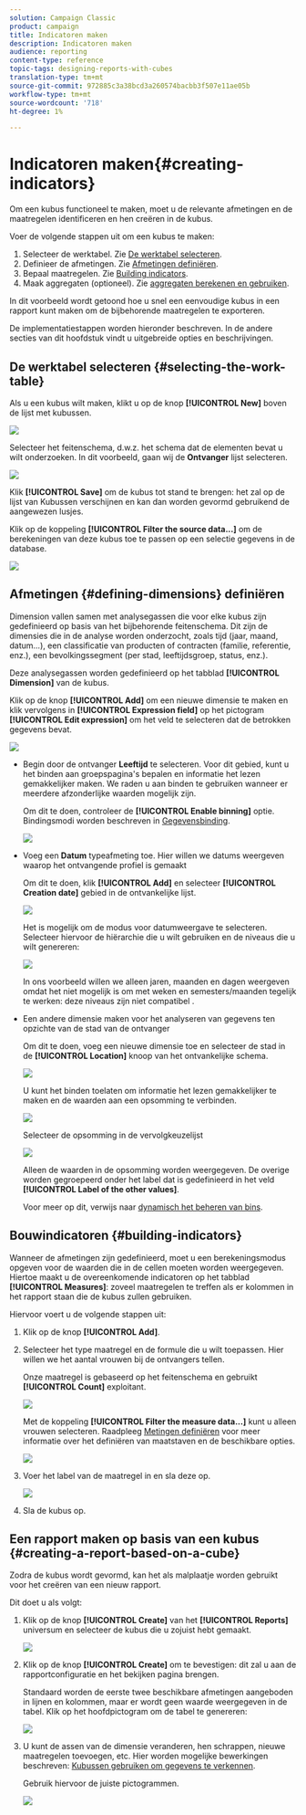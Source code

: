 ```yaml
---
solution: Campaign Classic
product: campaign
title: Indicatoren maken
description: Indicatoren maken
audience: reporting
content-type: reference
topic-tags: designing-reports-with-cubes
translation-type: tm+mt
source-git-commit: 972885c3a38bcd3a260574bacbb3f507e11ae05b
workflow-type: tm+mt
source-wordcount: '718'
ht-degree: 1%

---
```



# Indicatoren maken{#creating-indicators}

Om een kubus functioneel te maken, moet u de relevante afmetingen en de maatregelen identificeren en hen creëren in de kubus.

Voer de volgende stappen uit om een kubus te maken:

1. Selecteer de werktabel. Zie [De werktabel selecteren](#selecting-the-work-table).
1. Definieer de afmetingen. Zie [Afmetingen definiëren](#defining-dimensions).
1. Bepaal maatregelen. Zie [Building indicators](#building-indicators).
1. Maak aggregaten (optioneel). Zie [aggregaten berekenen en gebruiken](../../reporting/using/concepts-and-methodology.md#calculating-and-using-aggregates).

In dit voorbeeld wordt getoond hoe u snel een eenvoudige kubus in een rapport kunt maken om de bijbehorende maatregelen te exporteren.

De implementatiestappen worden hieronder beschreven. In de andere secties van dit hoofdstuk vindt u uitgebreide opties en beschrijvingen.

## De werktabel selecteren {#selecting-the-work-table}

Als u een kubus wilt maken, klikt u op de knop **[!UICONTROL New]** boven de lijst met kubussen.

![](assets/s_advuser_cube_create.png)

Selecteer het feitenschema, d.w.z. het schema dat de elementen bevat u wilt onderzoeken. In dit voorbeeld, gaan wij de **Ontvanger** lijst selecteren.

![](assets/s_advuser_cube_wz_02.png)

Klik **[!UICONTROL Save]** om de kubus tot stand te brengen: het zal op de lijst van Kubussen verschijnen en kan dan worden gevormd gebruikend de aangewezen lusjes.

Klik op de koppeling **[!UICONTROL Filter the source data...]** om de berekeningen van deze kubus toe te passen op een selectie gegevens in de database.

![](assets/s_advuser_cube_wz_03.png)

## Afmetingen {#defining-dimensions} definiëren

Dimension vallen samen met analysegassen die voor elke kubus zijn gedefinieerd op basis van het bijbehorende feitenschema. Dit zijn de dimensies die in de analyse worden onderzocht, zoals tijd (jaar, maand, datum...), een classificatie van producten of contracten (familie, referentie, enz.), een bevolkingssegment (per stad, leeftijdsgroep, status, enz.).

Deze analysegassen worden gedefinieerd op het tabblad **[!UICONTROL Dimension]** van de kubus.

Klik op de knop **[!UICONTROL Add]** om een nieuwe dimensie te maken en klik vervolgens in **[!UICONTROL Expression field]** op het pictogram **[!UICONTROL Edit expression]** om het veld te selecteren dat de betrokken gegevens bevat.

![](assets/s_advuser_cube_wz_04.png)

* Begin door de ontvanger **Leeftijd** te selecteren. Voor dit gebied, kunt u het binden aan groepspagina&#39;s bepalen en informatie het lezen gemakkelijker maken. We raden u aan binden te gebruiken wanneer er meerdere afzonderlijke waarden mogelijk zijn.

   Om dit te doen, controleer de **[!UICONTROL Enable binning]** optie. Bindingsmodi worden beschreven in [Gegevensbinding](../../reporting/using/concepts-and-methodology.md#data-binning).

   ![](assets/s_advuser_cube_wz_05.png)

* Voeg een **Datum** typeafmeting toe. Hier willen we datums weergeven waarop het ontvangende profiel is gemaakt

   Om dit te doen, klik **[!UICONTROL Add]** en selecteer **[!UICONTROL Creation date]** gebied in de ontvankelijke lijst.

   ![](assets/s_advuser_cube_wz_06.png)

   Het is mogelijk om de modus voor datumweergave te selecteren. Selecteer hiervoor de hiërarchie die u wilt gebruiken en de niveaus die u wilt genereren:

   ![](assets/s_advuser_cube_wz_07.png)

   In ons voorbeeld willen we alleen jaren, maanden en dagen weergeven omdat het niet mogelijk is om met weken en semesters/maanden tegelijk te werken: deze niveaus zijn niet compatibel .

* Een andere dimensie maken voor het analyseren van gegevens ten opzichte van de stad van de ontvanger

   Om dit te doen, voeg een nieuwe dimensie toe en selecteer de stad in de **[!UICONTROL Location]** knoop van het ontvankelijke schema.

   ![](assets/s_advuser_cube_wz_08.png)

   U kunt het binden toelaten om informatie het lezen gemakkelijker te maken en de waarden aan een opsomming te verbinden.

   ![](assets/s_advuser_cube_wz_09.png)

   Selecteer de opsomming in de vervolgkeuzelijst

   ![](assets/s_advuser_cube_wz_10.png)

   Alleen de waarden in de opsomming worden weergegeven. De overige worden gegroepeerd onder het label dat is gedefinieerd in het veld **[!UICONTROL Label of the other values]**.

   Voor meer op dit, verwijs naar [dynamisch het beheren van bins](../../reporting/using/concepts-and-methodology.md#dynamically-managing-bins).

## Bouwindicatoren {#building-indicators}

Wanneer de afmetingen zijn gedefinieerd, moet u een berekeningsmodus opgeven voor de waarden die in de cellen moeten worden weergegeven. Hiertoe maakt u de overeenkomende indicatoren op het tabblad **[!UICONTROL Measures]**: zoveel maatregelen te treffen als er kolommen in het rapport staan die de kubus zullen gebruiken.

Hiervoor voert u de volgende stappen uit:

1. Klik op de knop **[!UICONTROL Add]**.
1. Selecteer het type maatregel en de formule die u wilt toepassen. Hier willen we het aantal vrouwen bij de ontvangers tellen.

   Onze maatregel is gebaseerd op het feitenschema en gebruikt **[!UICONTROL Count]** exploitant.

   ![](assets/s_advuser_cube_wz_11.png)

   Met de koppeling **[!UICONTROL Filter the measure data...]** kunt u alleen vrouwen selecteren. Raadpleeg [Metingen definiëren](../../reporting/using/concepts-and-methodology.md#defining-measures) voor meer informatie over het definiëren van maatstaven en de beschikbare opties.

   ![](assets/s_advuser_cube_wz_12.png)

1. Voer het label van de maatregel in en sla deze op.

   ![](assets/s_advuser_cube_wz_13.png)

1. Sla de kubus op.

## Een rapport maken op basis van een kubus {#creating-a-report-based-on-a-cube}

Zodra de kubus wordt gevormd, kan het als malplaatje worden gebruikt voor het creëren van een nieuw rapport.

Dit doet u als volgt:

1. Klik op de knop **[!UICONTROL Create]** van het **[!UICONTROL Reports]** universum en selecteer de kubus die u zojuist hebt gemaakt.

   ![](assets/s_advuser_cube_wz_14.png)

1. Klik op de knop **[!UICONTROL Create]** om te bevestigen: dit zal u aan de rapportconfiguratie en het bekijken pagina brengen.

   Standaard worden de eerste twee beschikbare afmetingen aangeboden in lijnen en kolommen, maar er wordt geen waarde weergegeven in de tabel. Klik op het hoofdpictogram om de tabel te genereren:

   ![](assets/s_advuser_cube_wz_15.png)

1. U kunt de assen van de dimensie veranderen, hen schrappen, nieuwe maatregelen toevoegen, etc. Hier worden mogelijke bewerkingen beschreven: [Kubussen gebruiken om gegevens te verkennen](../../reporting/using/using-cubes-to-explore-data.md).

   Gebruik hiervoor de juiste pictogrammen.

   ![](assets/s_advuser_cube_wz_16.png)

